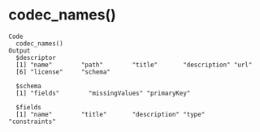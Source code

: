 # codec_names()

    Code
      codec_names()
    Output
      $descriptor
      [1] "name"        "path"        "title"       "description" "url"        
      [6] "license"     "schema"     
      
      $schema
      [1] "fields"        "missingValues" "primaryKey"   
      
      $fields
      [1] "name"        "title"       "description" "type"        "constraints"
      

